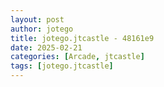 ```yaml
---
layout: post
author: jotego
title: jotego.jtcastle - 48161e9
date: 2025-02-21
categories: [Arcade, jtcastle]
tags: [jotego.jtcastle]
---
```



